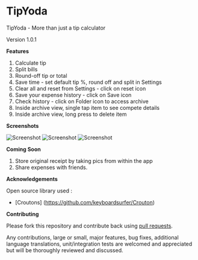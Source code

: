 TipYoda
========

TipYoda - More than just a tip calculator

Version 1.0.1



**Features**

1. Calculate tip
2. Split bills
3. Round-off tip or total
4. Save time - set default tip %, round off and split in Settings
5. Clear all and reset from Settings - click on reset icon
6. Save your expense history - click on Save icon
7. Check history - click on Folder icon to access archive
8. Inside archive view, single tap item to see compete details
9. Inside archive view, long press to delete item

**Screenshots**

![Screenshot]()
![Screenshot]()
![Screenshot]()

**Coming Soon**

1. Store original receipt by taking pics from within the app
2. Share expenses with friends.

**Acknowledgements**

Open source library used :
* [Croutons] (https://github.com/keyboardsurfer/Crouton)

**Contributing**

Please fork this repository and contribute back using
[pull requests](https://github.com/vibhorB/TipYoda/pulls).

Any contributions, large or small, major features, bug fixes, additional
language translations, unit/integration tests are welcomed and appreciated
but will be thoroughly reviewed and discussed.
